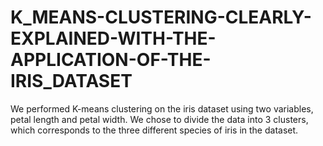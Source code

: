 # K_MEANS-CLUSTERING-CLEARLY-EXPLAINED-WITH-THE-APPLICATION-OF-THE-IRIS_DATASET
We performed K-means clustering on the iris dataset using two variables, petal length and petal width. We chose to divide the data into 3 clusters, which corresponds to the three different species of iris in the dataset. 
